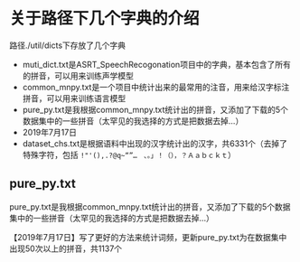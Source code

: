 # 关于路径下几个字典的介绍
路径./util/dicts下存放了几个字典

- muti_dict.txt是ASRT_SpeechRecogonation项目中的字典，基本包含了所有的拼音，可以用来训练声学模型
- common_mnpy.txt是一个项目中统计出来的最常用的注音，用来给汉字标注拼音，可以用来训练语言模型
- pure_py.txt是我根据common_mnpy.txt统计出的拼音，又添加了下载的5个数据集中的一些拼音（太罕见的我选择的方式是把数据去掉...）
- 2019年7月17日
- dataset_chs.txt是根据语料中出现的汉字统计出的汉字，共6331个（去掉了特殊字符，包括 `!"'(),.?@q~“”…　、。」！（），？Ａａｂｃｋｔ`）

## pure_py.txt
pure_py.txt是我根据common_mnpy.txt统计出的拼音，又添加了下载的5个数据集中的一些拼音（太罕见的我选择的方式是把数据去掉...）

【2019年7月17日】写了更好的方法来统计词频，更新pure_py.txt为在数据集中出现50次以上的拼音，共1137个

